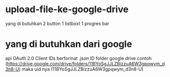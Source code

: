# upload-file-ke-google-drive

yang di butuhkan 
2 button 
1 listboxt
1 progres bar
# yang di butuhkan  dari google 
api OAuth 2.0 Client IDs berformat .json 
ID folder google drive contoh (https://drive.google.com/drive/folders/11BYoSgJJLZBizzuA6W3gpqwym_d3n8-U) maka uid nya (11BYoSgJJLZBizzuA6W3gpqwym_d3n8-U)

